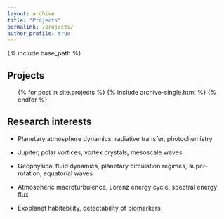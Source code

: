 ```yaml
---
layout: archive
title: "Projects"
permalink: /projects/
author_profile: true
---
```


{% include base_path %}

Projects
------
  <ul>{% for post in site.projects %}
    {% include archive-single.html %}
  {% endfor %}</ul>

Research interests
------
* Planetary atmosphere dynamics, radiative transfer, photochemistry

* Jupiter, polar vortices, vortex crystals, mesoscale waves

* Geophysical fluid dynamics, planetary circulation regimes, super-rotation, equatorial waves

* Atmospheric macroturbulence, Lorenz energy cycle, spectral energy flux

* Exoplanet habitability, detectability of biomarkers



